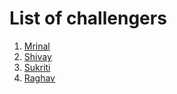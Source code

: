 # List of challengers

1. [Mrinal](https://github.com/mrinal1224)
2. [Shivay](https://github.com/shivaylamba)
3. [Sukriti](https://github.com/sukriti-kuila)
4. [Raghav](https://github.com/raghavdhingra)
